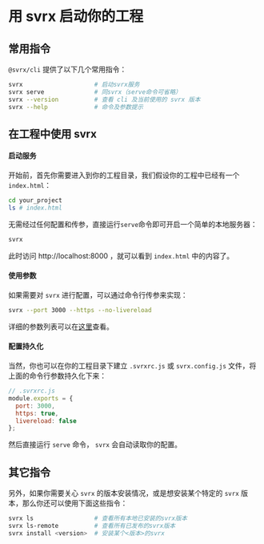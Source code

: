 # 用 svrx 启动你的工程

## 常用指令

`@svrx/cli` 提供了以下几个常用指令：

```bash
svrx                    # 启动svrx服务
svrx serve              # 同svrx（serve命令可省略）
svrx --version          # 查看 cli 及当前使用的 svrx 版本
svrx --help             # 命令及参数提示
```

## 在工程中使用 svrx 

#### 启动服务

开始前，首先你需要进入到你的工程目录，我们假设你的工程中已经有一个 `index.html`：

```bash
cd your_project
ls # index.html
```

无需经过任何配置和传参，直接运行`serve`命令即可开启一个简单的本地服务器：

```bash
svrx
```

此时访问 http://localhost:8000 ，就可以看到 `index.html` 中的内容了。

#### 使用参数

如果需要对 `svrx` 进行配置，可以通过命令行传参来实现： 

```bash
svrx --port 3000 --https --no-livereload
```

详细的参数列表可以在[这里](./api.md)查看。

#### 配置持久化

当然，你也可以在你的工程目录下建立 `.svrxrc.js` 或 `svrx.config.js` 文件，将上面的命令行参数持久化下来：

```js
// .svrxrc.js
module.exports = {
  port: 3000,
  https: true,
  livereload: false
};
```

然后直接运行 `serve` 命令， `svrx` 会自动读取你的配置。

## 其它指令

另外，如果你需要关心 `svrx` 的版本安装情况，或是想安装某个特定的 `svrx` 版本，那么你还可以使用下面这些指令：

```bash
svrx ls                 # 查看所有本地已安装的svrx版本
svrx ls-remote          # 查看所有已发布的svrx版本
svrx install <version>  # 安装某个<版本>的svrx
```
